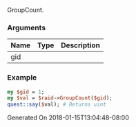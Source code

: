 GroupCount.
### Arguments
**Name**|**Type**|**Description**
:---|:---|:---
gid||

### Example

```perl
my $gid = 1;
my $val = $raid->GroupCount($gid);
quest::say($val); # Returns uint
```


Generated On 2018-01-15T13:04:48-08:00